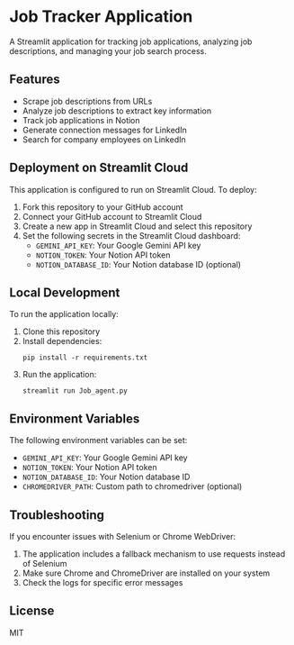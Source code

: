 # Job Tracker Application

A Streamlit application for tracking job applications, analyzing job descriptions, and managing your job search process.

## Features

- Scrape job descriptions from URLs
- Analyze job descriptions to extract key information
- Track job applications in Notion
- Generate connection messages for LinkedIn
- Search for company employees on LinkedIn

## Deployment on Streamlit Cloud

This application is configured to run on Streamlit Cloud. To deploy:

1. Fork this repository to your GitHub account
2. Connect your GitHub account to Streamlit Cloud
3. Create a new app in Streamlit Cloud and select this repository
4. Set the following secrets in the Streamlit Cloud dashboard:
   - `GEMINI_API_KEY`: Your Google Gemini API key
   - `NOTION_TOKEN`: Your Notion API token
   - `NOTION_DATABASE_ID`: Your Notion database ID (optional)

## Local Development

To run the application locally:

1. Clone this repository
2. Install dependencies:
   ```
   pip install -r requirements.txt
   ```
3. Run the application:
   ```
   streamlit run Job_agent.py
   ```

## Environment Variables

The following environment variables can be set:

- `GEMINI_API_KEY`: Your Google Gemini API key
- `NOTION_TOKEN`: Your Notion API token
- `NOTION_DATABASE_ID`: Your Notion database ID
- `CHROMEDRIVER_PATH`: Custom path to chromedriver (optional)

## Troubleshooting

If you encounter issues with Selenium or Chrome WebDriver:

1. The application includes a fallback mechanism to use requests instead of Selenium
2. Make sure Chrome and ChromeDriver are installed on your system
3. Check the logs for specific error messages

## License

MIT 